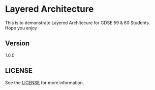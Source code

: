 # Layered Architecture
This is to demonstrate Layered Architecure for GDSE 59 & 60 Students. Hope you enjoy

## Version
1.0.0

## LICENSE
See the [LICENSE](LICENSE) for more information.

